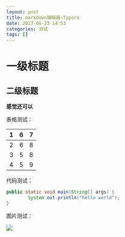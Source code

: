 ```yaml
---
layout: post
title: markdown编辑器—Typora
date: 2017-06-23 14:53
categories: 测试
tags: []
---
```


# 一级标题

## 二级标题

**感觉还可以**

表格测试：

| 1    | 6    | 7    |
| ---- | ---- | ---- |
| 2    | 6    | 8    |
| 3    | 5    | 8    |
| 4    | 5    | 9    |

代码测试：

```java
public static void main(String[] args) {
        System.out.println("hello world");
}
```
图片测试：

![](https://ws4.sinaimg.cn/large/006tKfTcgy1fh16n75u3sj305k09vjrs.jpg)